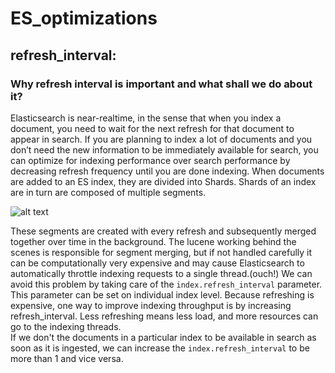 # ES_optimizations

## refresh_interval:

### Why refresh interval is important and what shall we do about it?

Elasticsearch is near-realtime, in the sense that when you index a document, you need to wait for the next refresh for that document to appear in search. 
If you are planning to index a lot of documents and you don’t need the new information to be immediately available for search, you can optimize for indexing performance over search performance by decreasing refresh frequency until you are done indexing.
When documents are added to an ES index, they are divided into Shards. Shards of an index are in turn are composed of multiple segments.  

![alt text](https://fdv.github.io/running-elasticsearch-fun-profit/003-about-lucene/images/image2.svg "Lucene data structure")


These segments are created with every refresh and subsequently merged together over time in the background.
The lucene working behind the scenes is responsible for segment merging, but if not handled carefully it can be computationally very expensive and may cause Elasticsearch to automatically throttle indexing requests to a single thread.(ouch!)
We can avoid this problem by taking care of the `index.refresh_interval` parameter. This parameter can be set on individual index level. Because refreshing is expensive, one way to improve indexing throughput is by increasing refresh_interval. Less refreshing means less load, and more resources can go to the indexing threads.  
If we don't the documents in a particular index to be available in search as soon as it is ingested, we can increase the `index.refresh_interval` to be more than 1 and vice versa. 



